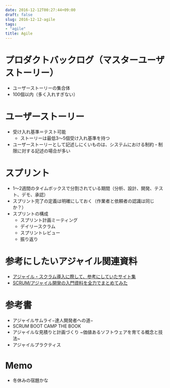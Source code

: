 ```yaml
---
date: 2016-12-12T00:27:44+09:00
draft: false
slug: 2016-12-12-agile
tags:
- "agile"
title: Agile
---
```


# プロダクトバックログ（マスターユーザストーリー）
* ユーザーストーリーの集合体
* 100個以内（多く入れすぎない）

# ユーザーストーリー
* 受け入れ基準＝テスト可能
  * ストーリーは最低3～5個受け入れ基準を持つ
* ユーザーストーリーとして記述しにくいものは、システムにおける制約・制限に対する記述の場合が多い

# スプリント
* 1～2週間のタイムボックスで分割されている期間（分析、設計、開発、テスト、デモ、承認）
* スプリント完了の定義は明確にしておく（作業者と依頼者の認識は同じか？）
* スプリントの構成
  * スプリント計画ミーティング
  * デイリースクラム
  * スプリントレビュー
  * 振り返り

# 参考にしたいアジャイル関連資料
* [アジャイル・スクラム導入に際して、参考にしていたサイト集](http://qiita.com/yuzuru-akiyama/items/324d0c42ba7d20a0c2f8)
* [SCRUM/アジャイル開発の入門資料を全力でまとめてみた](http://morizyun.github.io/blog/scrum-agile-xp-book-review/)

# 参考書
* アジャイルサムライ−達人開発者への道− 
* SCRUM BOOT CAMP THE BOOK 
* アジャイルな見積りと計画づくり ~価値あるソフトウェアを育てる概念と技法~ 
* アジャイルプラクティス

# Memo
* 冬休みの宿題かな

